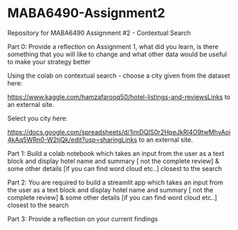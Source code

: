 # MABA6490-Assignment2
Repository for MABA6490 Assignment #2 - Contextual Search


Part 0: Provide a reflection on Assignment 1, what did you learn, is there something that you will like to change and what other data would be useful to make your strategy better

Using the colab on contextual search - choose a city given from the dataset here:

https://www.kaggle.com/hamzafarooq50/hotel-listings-and-reviewsLinks to an external site.

Select you city here:

https://docs.google.com/spreadsheets/d/1imDQIS0r2HpeJkRl4O9twMhyAoi4kAq5WRn0-W2tjQk/edit?usp=sharingLinks to an external site.

Part 1: Build a colab notebook which takes an input from the user as a text block and display hotel name and summary  [ not the complete review] & some other details [if you can find word cloud etc..] closest to the search

Part 2: You are required to build a streamlit app which takes an input from the user as a text block and display hotel name and summary  [ not the complete review] & some other details [if you can find word cloud etc..] closest to the search

Part 3: Provide a reflection on your current findings
